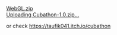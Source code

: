 [WebGL.zip](https://github.com/Taufik041/GameDev/files/9007981/WebGL.zip)                                                                                                                                                   
[Uploading Cubathon-1.0.zip…]()                                                                             

or check https://taufik041.itch.io/cubathon
